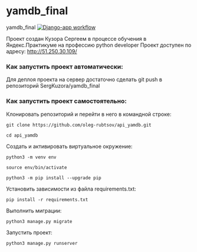 # yamdb_final
yamdb_final
[![Django-app workflow](https://github.com/SergKuzora/yamdb_final/actions/workflows/yamdb_workflow.yml/badge.svg)](https://github.com/SergKuzora/yamdb_final/actions/workflows/yamdb_workflow.yml)

Проект создан Кузора Сергеем в процессе обучения в Яндекс.Практикуме на профессию python developer
Проект доступен по адресу: http://51.250.30.109/

### Как запустить проект автоматически:

Для деплоя проекта на сервер достаточно сделать git push в репозиторий SergKuzora/yamdb_final

### Как запустить проект самостоятельно:

Клонировать репозиторий и перейти в него в командной строке:

```
git clone https://github.com/oleg-rubtsov/api_yamdb.git
```

```
cd api_yamdb
```

Cоздать и активировать виртуальное окружение:

```
python3 -m venv env
```

```
source env/bin/activate
```

```
python3 -m pip install --upgrade pip
```

Установить зависимости из файла requirements.txt:

```
pip install -r requirements.txt
```

Выполнить миграции:

```
python3 manage.py migrate
```

Запустить проект:

```
python3 manage.py runserver
```